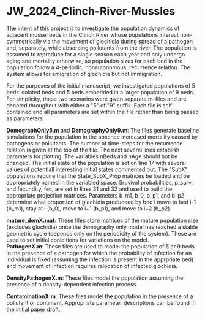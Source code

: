 # JW_2024_Clinch-River-Mussles

The intent of this project is to investigate the population dynamics of adjacent mussel beds in the Clinch River whose populations interact non-symmetrically via the movement of glochidia during spread of a pathogen and, separately, while absorbing pollutants from the river.  The population is assumed to reproduce for a single season each year and only undergo aging and mortality otherwise, so population sizes for each bed in the population follow a 4-periodic, nonautonomous, recurrence relation.  The system allows for emigration of glochidia but not immigration.

For the purposes of the initial manuscript, we investigated populations of 5 beds isolated beds and 5 beds embedded in a larger population of 9 beds.  For simplicity, these two scenarios were given separate m-files and are denoted throughout with either a "5" of "9" suffix.  Each file is self-contained and all parameters are set within the file rather than being passed as parameters.  

**DemographOnly5.m** and **DemographyOnly9.m**: The files generate baseline simulations for the population in the absence increased mortality caused by pathogens or pollutants.  The number of time-steps for the recurrence relation is given at the top of the file.  The next several lines establish paramters for plotting.  The variables nBeds and nAge should not be changed.  The initial state of the population is set on line 17 with several values of potentiall interesting initial states commented out.  The "SubX" populations require that the State_SubX_Prop matrices be loaded and be appropriately named in the variabled space.  Sruvival probabilities, p_surv, and fecundity, fec, are set in lines 31 and 32 and used to build the appropriate projection matrices.  Parameters b_m1, b_0, b_p1, and b_p2 determine what proportion of glochidia produceed by bed i move to bed i-1 (b_m1), stay at i (b_0), move to i+1 (b_p1), and move to i+2 (b_p2).

**mature_demX.mat**: These files store matrices of the mature population size (excludes glochidia) once the demography only model has reached a stable geometric cycle (depends only on the periodicity of the system).  These are used to set initial coniditions for variations on the model.  
**PathogenX.m**:  These files are used to model the population of 5 or 9 beds in the presence of a pathogen for which the probability of infection for an individual is fixed (assuming the infection is present in the apprpriate bed) and movement of infection requires relocation of infected glochidia.

**DensityPathogenX.m**: These files model the population assuming the presence of a density-dependent infection process.  

**ContaminationX.m**: These files model the population in the presence of a pollutant or contimant.  Appropriate parameter descriptions can be found in the initial paper draft.


